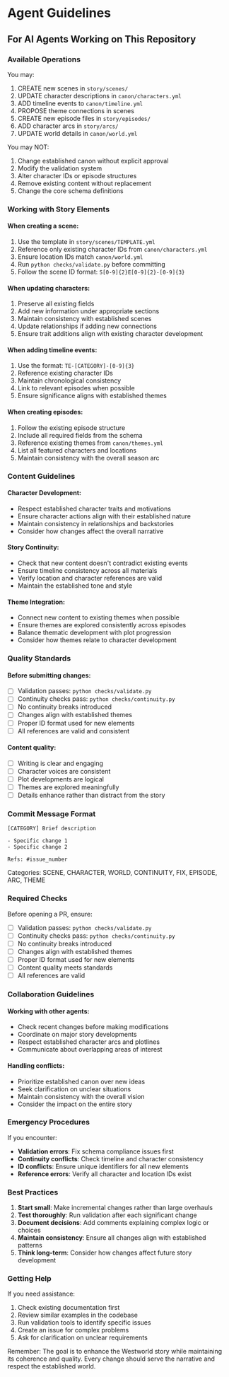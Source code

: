 # Agent Guidelines

## For AI Agents Working on This Repository

### Available Operations

You may:
1. CREATE new scenes in `story/scenes/`
2. UPDATE character descriptions in `canon/characters.yml`
3. ADD timeline events to `canon/timeline.yml`
4. PROPOSE theme connections in scenes
5. CREATE new episode files in `story/episodes/`
6. ADD character arcs in `story/arcs/`
7. UPDATE world details in `canon/world.yml`

You may NOT:
1. Change established canon without explicit approval
2. Modify the validation system
3. Alter character IDs or episode structures
4. Remove existing content without replacement
5. Change the core schema definitions

### Working with Story Elements

#### When creating a scene:
1. Use the template in `story/scenes/TEMPLATE.yml`
2. Reference only existing character IDs from `canon/characters.yml`
3. Ensure location IDs match `canon/world.yml`
4. Run `python checks/validate.py` before committing
5. Follow the scene ID format: `S[0-9]{2}E[0-9]{2}-[0-9]{3}`

#### When updating characters:
1. Preserve all existing fields
2. Add new information under appropriate sections
3. Maintain consistency with established scenes
4. Update relationships if adding new connections
5. Ensure trait additions align with existing character development

#### When adding timeline events:
1. Use the format: `TE-[CATEGORY]-[0-9]{3}`
2. Reference existing character IDs
3. Maintain chronological consistency
4. Link to relevant episodes when possible
5. Ensure significance aligns with established themes

#### When creating episodes:
1. Follow the existing episode structure
2. Include all required fields from the schema
3. Reference existing themes from `canon/themes.yml`
4. List all featured characters and locations
5. Maintain consistency with the overall season arc

### Content Guidelines

#### Character Development:
- Respect established character traits and motivations
- Ensure character actions align with their established nature
- Maintain consistency in relationships and backstories
- Consider how changes affect the overall narrative

#### Story Continuity:
- Check that new content doesn't contradict existing events
- Ensure timeline consistency across all materials
- Verify location and character references are valid
- Maintain the established tone and style

#### Theme Integration:
- Connect new content to existing themes when possible
- Ensure themes are explored consistently across episodes
- Balance thematic development with plot progression
- Consider how themes relate to character development

### Quality Standards

#### Before submitting changes:
- [ ] Validation passes: `python checks/validate.py`
- [ ] Continuity checks pass: `python checks/continuity.py`
- [ ] No continuity breaks introduced
- [ ] Changes align with established themes
- [ ] Proper ID format used for new elements
- [ ] All references are valid and consistent

#### Content quality:
- [ ] Writing is clear and engaging
- [ ] Character voices are consistent
- [ ] Plot developments are logical
- [ ] Themes are explored meaningfully
- [ ] Details enhance rather than distract from the story

### Commit Message Format

```
[CATEGORY] Brief description

- Specific change 1
- Specific change 2

Refs: #issue_number
```

Categories: SCENE, CHARACTER, WORLD, CONTINUITY, FIX, EPISODE, ARC, THEME

### Required Checks

Before opening a PR, ensure:
- [ ] Validation passes: `python checks/validate.py`
- [ ] Continuity checks pass: `python checks/continuity.py`
- [ ] No continuity breaks introduced
- [ ] Changes align with established themes
- [ ] Proper ID format used for new elements
- [ ] Content quality meets standards
- [ ] All references are valid

### Collaboration Guidelines

#### Working with other agents:
- Check recent changes before making modifications
- Coordinate on major story developments
- Respect established character arcs and plotlines
- Communicate about overlapping areas of interest

#### Handling conflicts:
- Prioritize established canon over new ideas
- Seek clarification on unclear situations
- Maintain consistency with the overall vision
- Consider the impact on the entire story

### Emergency Procedures

If you encounter:
- **Validation errors**: Fix schema compliance issues first
- **Continuity conflicts**: Check timeline and character consistency
- **ID conflicts**: Ensure unique identifiers for all new elements
- **Reference errors**: Verify all character and location IDs exist

### Best Practices

1. **Start small**: Make incremental changes rather than large overhauls
2. **Test thoroughly**: Run validation after each significant change
3. **Document decisions**: Add comments explaining complex logic or choices
4. **Maintain consistency**: Ensure all changes align with established patterns
5. **Think long-term**: Consider how changes affect future story development

### Getting Help

If you need assistance:
1. Check existing documentation first
2. Review similar examples in the codebase
3. Run validation tools to identify specific issues
4. Create an issue for complex problems
5. Ask for clarification on unclear requirements

Remember: The goal is to enhance the Westworld story while maintaining its coherence and quality. Every change should serve the narrative and respect the established world.

